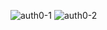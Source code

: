 ![auth0-1](https://user-images.githubusercontent.com/59276477/185787050-dd8c75c7-efa0-4d1a-8233-38c97548b732.JPG)
![auth0-2](https://user-images.githubusercontent.com/59276477/185787052-20c2f069-1500-46a1-8d29-43be908889c2.JPG)
